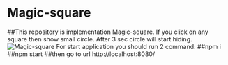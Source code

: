 # Magic-square
##This repository is implementation Magic-square. If you click on any square then show small circle. After 3 sec circle will start hiding.
![Magic-square](https://s31.postimg.org/m7izlkisb/image.png)
For start application you should run 2 command:
##npm i
##npm start
##then go to url http://localhost:8080/
